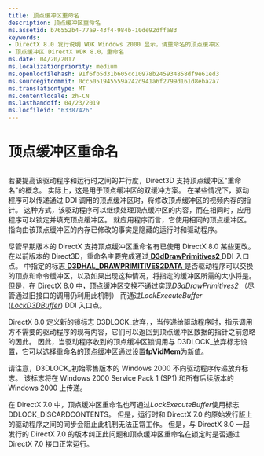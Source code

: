 ```yaml
---
title: 顶点缓冲区重命名
description: 顶点缓冲区重命名
ms.assetid: b76552b4-77a9-43f4-984b-10de92dffa83
keywords:
- DirectX 8.0 发行说明 WDK Windows 2000 显示，请重命名的顶点缓冲区
- 顶点缓冲区 DirectX WDK 8.0，重命名
ms.date: 04/20/2017
ms.localizationpriority: medium
ms.openlocfilehash: 91f6fb5d31b605cc10978b245934858df9e61ed3
ms.sourcegitcommit: 0cc5051945559a242d941a6f2799d161d8eba2a7
ms.translationtype: MT
ms.contentlocale: zh-CN
ms.lasthandoff: 04/23/2019
ms.locfileid: "63387426"
---
```

# <a name="vertex-buffer-renaming"></a>顶点缓冲区重命名


## <span id="ddk_vertex_buffer_renaming_gg"></span><span id="DDK_VERTEX_BUFFER_RENAMING_GG"></span>


若要提高该驱动程序和运行时之间的并行度，Direct3D 支持顶点缓冲区"重命名"的概念。 实际上，这是用于顶点缓冲区的双缓冲方案。 在某些情况下，驱动程序可以传递通过 DDI 调用的顶点缓冲区时，将修改顶点缓冲区的视频内存的指针。 这种方式，该驱动程序可以继续处理顶点缓冲区的内容，而在相同时，应用程序可以锁定并填充顶点缓冲区。 就应用程序而言，它使用相同的顶点缓冲区。 指向由该顶点缓冲区的内存已修改的事实是隐藏的运行时和驱动程序。

尽管早期版本的 DirectX 支持顶点缓冲区重命名有已使用 DirectX 8.0 某些更改。 在以前版本的 Direct3D，重命名主要完成通过[ **D3dDrawPrimitives2** ](https://msdn.microsoft.com/library/windows/hardware/ff544704) DDI 入口点。 中指定的标志[ **D3DHAL\_DRAWPRIMITIVES2DATA** ](https://msdn.microsoft.com/library/windows/hardware/ff545957)是否驱动程序可以交换的顶点和命令缓冲区，以及如果出现这种情况，将指定的缓冲区所需的大小将是。 但是，在 DirectX 8.0 中，顶点缓冲区交换不通过实现*D3dDrawPrimitives2* （尽管通过旧接口的调用仍利用此机制） 而通过*LockExecuteBuffer* ([*LockD3DBuffer*](https://msdn.microsoft.com/library/windows/hardware/ff568216)) DDI 入口点。

DirectX 8.0 定义新的锁标志 D3DLOCK\_放弃，，当传递给驱动程序时，指示调用方不需要的驱动程序的现有内容，它们可以返回到顶点缓冲区数据的指针之前忽略的因此。 因此，当驱动程序收到的顶点缓冲区锁调用与 D3DLOCK\_放弃标志设置，它可以选择重命名的顶点缓冲区通过设置**fpVidMem**为新值。

请注意，D3DLOCK\_初始零售版本的 Windows 2000 不向驱动程序传递放弃标志。 该标志将在 Windows 2000 Service Pack 1 (SP1) 和所有后续版本的 Windows 2000 上传递。

在 DirectX 7.0 中，顶点缓冲区重命名也可通过*LockExecuteBuffer*使用标志 DDLOCK\_DISCARDCONTENTS。 但是，运行时和 DirectX 7.0 的原始发行版上的驱动程序之间的同步会阻止此机制无法正常工作。 但是，与 DirectX 8.0 一起发行的 DirectX 7.0 的版本纠正此问题和顶点缓冲区重命名在锁定时是否通过 DirectX 7.0 接口正常运行。

 

 





